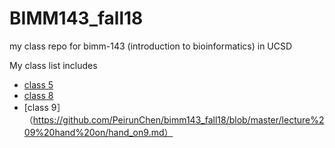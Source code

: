 # BIMM143_fall18
my class repo for bimm-143 (introduction to bioinformatics) in UCSD

My class list includes

- [class 5](https://github.com/PeirunChen/bimm143_fall18/blob/master/class05/class05.md#class-5-is-really-good)
- [class 8](https://github.com/PeirunChen/bimm143_fall18/blob/master/class08/ll.md)
- [class 9］（https://github.com/PeirunChen/bimm143_fall18/blob/master/lecture%209%20hand%20on/hand_on9.md）
